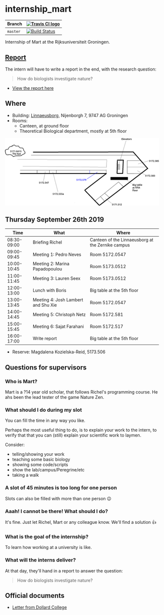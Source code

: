 # internship_mart

Branch|[![Travis CI logo](pics/TravisCI.png)](https://travis-ci.org)
---|---
`master`|[![Build Status](https://travis-ci.org/richelbilderbeek/internship_mart.svg?branch=master)](https://travis-ci.org/richelbilderbeek/internship_mart)

Internship of Mart at the Rijksuniversiteit Groningen.

## [Report](report.md)

The intern will have to write a report in the end, with the research question:

> How do biologists investigate nature?

 * [View the report here](report.md)

## Where

 * Building: [Linnaeusborg](https://www.rug.nl/staff/location/5172), Nijenborgh 7, 9747 AG Groningen
 * Rooms:
    * Canteen, at ground floor
    * Theoretical Biological department, mostly at 5th floor

![](lb.png)

## Thursday September 26th 2019

Time       |What                                |Where
-----------|------------------------------------|-------------------------------------------------
08:30-09:00|Briefing Richel                     |Canteen of the Linnaeusborg at the Zernike campus
09:00-09:45|Meeting 1: Pedro Neves              |Room 5172.0547
10:00-10:45|Meeting 2: Marina Papadopoulou      |Room 5173.0512
11:00-11:45|Meeting 3: Lauren Seex              |Room 5173.0512
12:00-13:00|Lunch with Boris                    |Big table at the 5th floor
13:00-13:45|Meeting 4: Josh Lambert and Shu Xie |Room 5172.0547  
14:00-14:45|Meeting 5: Christoph Netz           |Room 5172.581
15:00-15:45|Meeting 6: Sajat Farahani           |Room 5172.517
16:00-17:00|Write report                        |Big table at the 5th floor

 * Reserve: Magdalena Kozielska-Reid, 5173.506

## Questions for supervisors

### Who is Mart?

Mart is a ?14 year old scholar,
that follows Richel's programming course.
He ahs been the lead tester of the game Nature Zen.

### What should I do during my slot

You can fill the time in any way you like.

Perhaps the most useful thing to do,
is to explain your work to the intern,
to verify that that you can (still) explain your scientific work to laymen.

Consider:

 * telling/showing your work
 * teaching some basic biology
 * showing some code/scripts 
 * show the lab/campus/Peregrine/etc
 * taking a walk

### A slot of 45 minutes is too long for one person

Slots can also be filled with more than one person :wink:

### Aaah! I cannot be there! What should I do?

It's fine. Just let Richel, Mart or any colleague know. 
We'll find a solution :+1:

### What is the goal of the internship?

To learn how working at a university is like.

### What will the interns deliver?

At that day, they'll hand in a report to answer the question:

> How do biologists investigate nature?

## Official documents

 * [Letter from Dollard College](brief_stagebieders_2018.pdf)